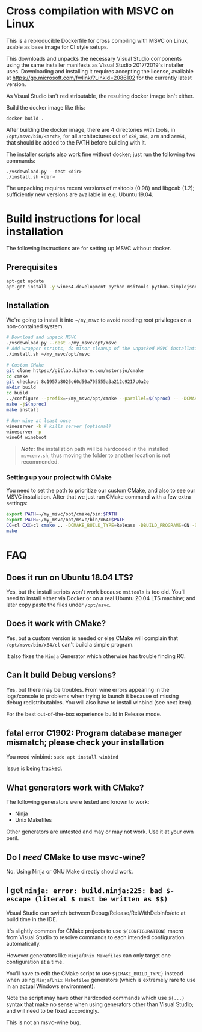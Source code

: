 Cross compilation with MSVC on Linux
====================================

This is a reproducible Dockerfile for cross compiling with MSVC on Linux,
usable as base image for CI style setups.

This downloads and unpacks the necessary Visual Studio components using
the same installer manifests as Visual Studio 2017/2019's installer
uses. Downloading and installing it requires accepting the license,
available at https://go.microsoft.com/fwlink/?LinkId=2086102 for the
currently latest version.

As Visual Studio isn't redistributable, the resulting docker image isn't
either.

Build the docker image like this:

    docker build .

After building the docker image, there are 4 directories with tools,
in `/opt/msvc/bin/<arch>`, for all architectures out of `x86`,
`x64`, `arm` and `arm64`, that should be added to the PATH before building
with it.

The installer scripts also work fine without docker; just run the following two commands:

    ./vsdownload.py --dest <dir>
    ./install.sh <dir>

The unpacking requires recent versions of msitools (0.98) and libgcab
(1.2); sufficiently new versions are available in e.g. Ubuntu 19.04.


# Build instructions for local installation

The following instructions are for setting up MSVC without docker.

## Prerequisites

```bash
apt-get update
apt-get install -y wine64-development python msitools python-simplejson python-six ca-certificates winbind
```

## Installation

We're going to install it into `~/my_msvc` to avoid needing root privileges on a non-contained system.

```bash
# Download and unpack MSVC
./vsdownload.py --dest ~/my_msvc/opt/msvc
# Add wrapper scripts, do minor cleanup of the unpacked MSVC installation
./install.sh ~/my_msvc/opt/msvc

# Custom CMake
git clone https://gitlab.kitware.com/mstorsjo/cmake
cd cmake
git checkout 8c1957b8026c60d50a705555a3a212c9217c0a2e
mkdir build 
cd build
../configure --prefix=~/my_msvc/opt/cmake --parallel=$(nproc) -- -DCMAKE_USE_OPENSSL=OFF
make -j$(nproc)
make install

# Run wine at least once
wineserver -k # kills server (optional)
wineserver -p
wine64 wineboot
```

> **_Note:_** the installation path will be hardcoded in the installed `msvcenv.sh`, thus moving the folder to another location is not recommended.

### Setting up your project with CMake

You need to set the path to prioritize our custom CMake, and also to see our MSVC installation.
After that we just run CMake command with a few extra settings:

```bash
export PATH=~/my_msvc/opt/cmake/bin:$PATH
export PATH=~/my_msvc/opt/msvc/bin/x64:$PATH
CC=cl CXX=cl cmake .. -DCMAKE_BUILD_TYPE=Release -DBUILD_PROGRAMS=ON -DCMAKE_SYSTEM_NAME=Windows -DCMAKE_CROSSCOMPILING=ON
make
```

# FAQ

## Does it run on Ubuntu 18.04 LTS?

Yes, but the install scripts won't work because `msitools` is too old. You'll need to install either via Docker or on a real Ubuntu 20.04 LTS machine; and later copy paste the files under `/opt/msvc`.

## Does it work with CMake?

Yes, but a custom version is needed or else CMake will complain that `/opt/msvc/bin/x64/cl` can't build a simple program.

It also fixes the `Ninja` Generator which otherwise has trouble finding RC.

## Can it build Debug versions?

Yes, but there may be troubles. From wine errors appearing in the logs/console to problems when trying to launch it because of missing debug redistributables.
You will also have to install winbind (see next item).

For the best out-of-the-box experience build in Release mode.

## fatal error C1902: Program database manager mismatch; please check your installation

You need winbind: `sudo apt install winbind`

Issue is [being tracked](https://github.com/mstorsjo/msvc-wine/issues/6).

## What generators work with CMake?

The following generators were tested and known to work:

 - Ninja
 - Unix Makefiles

Other generators are untested and may or may not work. Use it at your own peril.

## Do I _need_ CMake to use msvc-wine?

No. Using Ninja or GNU Make directly should work.

## I get `ninja: error: build.ninja:225: bad $-escape (literal $ must be written as $$)`

Visual Studio can switch between Debug/Release/RelWithDebInfo/etc at build time in the IDE.

It's slightly common for CMake projects to use `$(CONFIGURATION)` macro from Visual Studio to resolve commands to each intended configuration automatically.

However generators like `Ninja`/`Unix Makefiles` can only target one configuration at a time.

You'll have to edit the CMake script to use `${CMAKE_BUILD_TYPE}` instead when using `Ninja`/`Unix Makefiles` generators (which is extremely rare to use in an actual Windows environment).

Note the script may have other hardcoded commands which use `$(...)` syntax that make no sense when using generators other than Visual Studio; and will need to be fixed accordingly.

This is not an msvc-wine bug.
